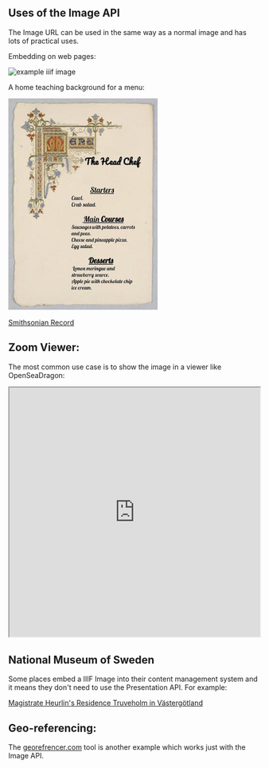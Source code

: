 ## Uses of the Image API

The Image URL can be used in the same way as a normal image and has lots of practical uses.

Embedding on web pages:

![example iiif image](https://ids.lib.harvard.edu/ids/iiif/25286607/full/,250/0/default.jpg)

A home teaching background for a menu:

![menu example](./imgs/menu.jpg)

[Smithsonian Record](https://collections.si.edu/search/detail/edanmdm:chndm_1980-32-1810-11?q=menu&iiif.enabled=true&record=116&hlterm=menu)

## Zoom Viewer:
The most common use case is to show the image in a viewer like OpenSeaDragon:

<iframe src="https://iiif.gdmrdigital.com/openseadragon/index.html?image=https://ids.lib.harvard.edu/ids/iiif/25286607/info.json" width="100%" height="500px"></iframe>


## National Museum of Sweden

Some places embed a IIIF Image into their content management system and it means they don't need to use the Presentation API. For example:

[Magistrate Heurlin's Residence Truveholm in Västergötland](http://emp-web-84.zetcom.ch/eMP/eMuseumPlus?service=ExternalInterface&module=collection&objectId=26240&viewType=detailView)

## Geo-referencing:

The [georefrencer.com](https://www.georeferencer.com/) tool is another example which works just with the Image API. 
